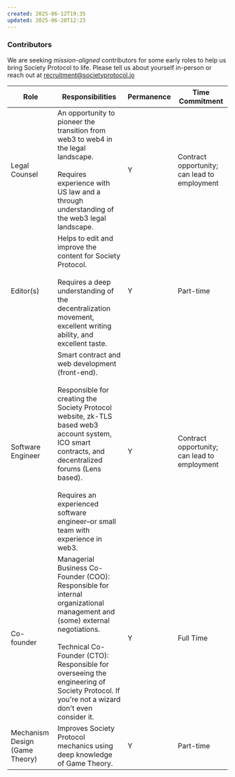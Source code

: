 ```yaml
---
created: 2025-06-12T19:35
updated: 2025-06-20T12:23
---
```

### Contributors
We are seeking *mission-aligned* contributors for some early roles to help us bring Society Protocol to life. Please tell us about yourself in-person or reach out at recruitment@societyprotocol.io 

| Role                           | Responsibilities                                                                                                                                                                                                                                                                                      | Permanence | **Time Commitment**                          |
| ------------------------------ | ----------------------------------------------------------------------------------------------------------------------------------------------------------------------------------------------------------------------------------------------------------------------------------------------------- | ---------- | -------------------------------------------- |
| Legal Counsel                  | An opportunity to pioneer the transition from web3 to web4 in the legal landscape. <br><br>Requires experience with US law and a through understanding of the web3 legal landscape.                                                                                                                   | Y          | Contract opportunity; can lead to employment |
| Editor(s)                      | Helps to edit and improve the content for Society Protocol.<br><br>Requires a deep understanding of the decentralization movement, excellent writing ability, and excellent taste.                                                                                                                    | Y          | Part-time                                    |
| Software Engineer              | Smart contract and web development (front-end). <br><br>Responsible for creating the Society Protocol website, zk-TLS based web3 account system, ICO smart contracts, and decentralized forums (Lens based). <br><br>Requires an experienced software engineer–or small team with experience in web3. | Y          | Contract opportunity; can lead to employment |
| Co-founder                     | Managerial Business Co-Founder (COO): Responsible for internal organizational management and (some) external negotiations. <br><br>Technical Co-Founder (CTO): Responsible for overseeing the engineering of Society Protocol. If you're not a wizard don't even consider it.                         | Y          | Full Time                                    |
| Mechanism Design (Game Theory) | Improves Society Protocol mechanics using deep knowledge of Game Theory.                                                                                                                                                                                                                              | Y          | Part-time                                    |

